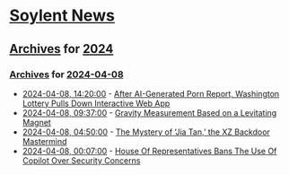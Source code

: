# [Soylent News](../../../README.md)

## [Archives](../../index.md) for [2024](../index.md)

### [Archives](../../index.md) for [2024-04-08](index.md)

* [2024-04-08, 14:20:00](https://soylentnews.org/article.pl?sid=24/04/07/0253209&from=rss) - [After AI-Generated Porn Report, Washington Lottery Pulls Down Interactive Web App](https://soylentnews.org/article.pl?sid=24/04/07/0253209&from=rss)
* [2024-04-08, 09:37:00](https://soylentnews.org/article.pl?sid=24/04/07/0248236&from=rss) - [Gravity Measurement Based on a Levitating Magnet](https://soylentnews.org/article.pl?sid=24/04/07/0248236&from=rss)
* [2024-04-08, 04:50:00](https://soylentnews.org/article.pl?sid=24/04/07/0221207&from=rss) - [The Mystery of ‘Jia Tan,’ the XZ Backdoor Mastermind](https://soylentnews.org/article.pl?sid=24/04/07/0221207&from=rss)
* [2024-04-08, 00:07:00](https://soylentnews.org/article.pl?sid=24/04/07/0218240&from=rss) - [House Of Representatives Bans The Use Of Copilot Over Security Concerns](https://soylentnews.org/article.pl?sid=24/04/07/0218240&from=rss)
